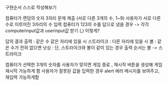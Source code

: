 구현순서 스스로 작성해보기

컴퓨터가 랜덤의 숫자 3자리 문제 제출 (서로 다른 3개의 수, 1~9)
사용자가 서로 다른 수로 이루어진 3자리의 수 입력 
컴퓨터가 123의 수를 답으로 냈을 경우 -> 각각 computerinput값과 userinput값 받기 (,) 이렇게?

답의 결과 출력 
: 같은 수 같은 자리에 있을 시 스트라이크
: 다른 자리에 있을 시 볼
: 같은 수가 전혀 없으면 낫싱
: 단, 스트라이크와 볼이 같이 있는 경우 출력 순서는 볼 -> 스트라이크

컴퓨터가 선택한 3개의 숫자를 사용자가 맞히면 게임 종료 , 재시작 버튼을 생성해 게임 재시작 가능하게 함
사용자가 잘못된 값을 입력한 경우 alert 에러 메시지를 보여주고, 재입력 가능하게함
